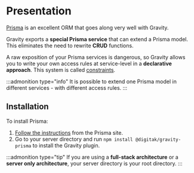 # Presentation

[Prisma](https://www.prisma.io/) is an excellent ORM that goes along very well with Gravity.

Gravity exports a **special Prisma service** that can extend a Prisma model. This eliminates the need to rewrite **CRUD** functions.

A raw exposition of your Prisma services is dangerous, so Gravity allows you to write your own access rules at service-level in a **declarative approach**. This system is called [constraints](/docs/prisma/prisma-service#constraints).

:::admonition type="info"
It is possible to extend one Prisma model in different services - with different access rules.
:::
## Installation

To install Prisma:

1. [Follow the instructions](https://www.prisma.io/docs/getting-started) from the Prisma site.
2. Go to your server directory and run `npm install @digitak/gravity-prisma` to install the Gravity plugin.

:::admonition type="tip"
If you are using a **full-stack architecture** or a **server only architecture**, your server directory is your root directory.
:::
